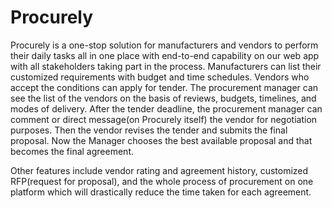 # Procurely

Procurely is a one-stop solution for manufacturers and vendors to perform their daily tasks all in one place with end-to-end capability on our web app with all stakeholders taking part in the process. Manufacturers can list their customized requirements with budget and time schedules. Vendors who accept the conditions can apply for tender. The procurement manager can see the list of the vendors on the basis of reviews, budgets, timelines, and modes of delivery. After the tender deadline, the procurement manager can comment or direct message(on Procurely itself) the vendor for negotiation purposes. Then the vendor revises the tender and submits the final proposal. Now the Manager chooses the best available proposal and that becomes the final agreement.

Other features include vendor rating and agreement history, customized RFP(request for proposal), and the whole process of procurement on one platform which will drastically reduce the time taken for each agreement.
